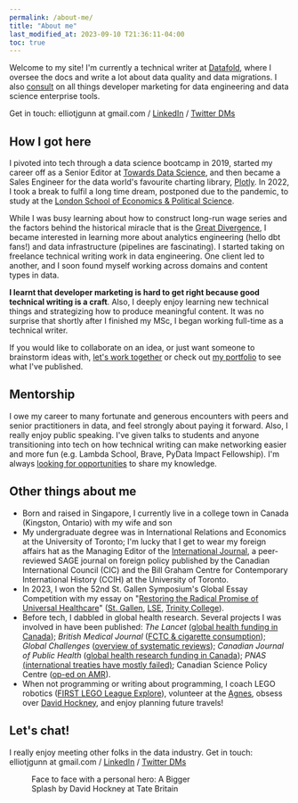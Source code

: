 ```yaml
---
permalink: /about-me/
title: "About me"
last_modified_at: 2023-09-10 T21:36:11-04:00
toc: true
---
```

Welcome to my site! I'm currently a technical writer at [Datafold](https://www.datafold.com/), where I oversee the docs and write a lot about data quality and data migrations. I also [consult](https://elliotgunn.github.io/work-with-me/) on all things developer marketing for data engineering and data science enterprise tools. 

Get in touch: elliotjgunn at gmail.com / [LinkedIn](https://www.linkedin.com/in/elliotgunn) / [Twitter DMs](https://twitter.com/elliot_j_g)

## How I got here
I pivoted into tech through a data science bootcamp in 2019, started my career off as a Senior Editor at [Towards Data Science](https://towardsdatascience.com/), and then became a Sales Engineer for the data world's favourite charting library, [Plotly](https://plotly.com/). In 2022, I took a break to fulfil a long time dream, postponed due to the pandemic, to study at the [London School of Economics & Political Science](https://www.lse.ac.uk/study-at-lse/Graduate/degree-programmes-2023/MSc-Economic-History). 

While I was busy learning about how to construct long-run wage series and the factors behind the historical miracle that is the [Great Divergence](https://en.wikipedia.org/wiki/Great_Divergence#:~:text=The%20Great%20Divergence%20or%20European,most%20powerful%20and%20wealthy%20world), I became interested in learning more about analytics engineering (hello dbt fans!) and data infrastructure (pipelines are fascinating). I started taking on freelance technical writing work in data engineering. One client led to another, and I soon found myself working across domains and content types in data. 

**I learnt that developer marketing is hard to get right because good technical writing is a craft**. Also, I deeply enjoy learning new technical things and strategizing how to produce meaningful content. It was no surprise that shortly after I finished my MSc, I began working full-time as a technical writer. 

If you would like to collaborate on an idea, or just want someone to brainstorm ideas with, [let's work together](https://elliotgunn.github.io/work-with-me/) or check out [my portfolio](https://elliotgunn.github.io/technical-writing/) to see what I've published. 

## Mentorship
I owe my career to many fortunate and generous encounters with peers and senior practitioners in data, and feel strongly about paying it forward. Also, I really enjoy public speaking. I've given talks to students and anyone transitioning into tech on how technical writing can make networking easier and more fun (e.g. Lambda School, Brave, PyData Impact Fellowship). I'm always [looking for opportunities](https://elliotgunn.github.io/work-with-me/) to share my knowledge. 

## Other things about me
* Born and raised in Singapore, I currently live in a college town in Canada (Kingston, Ontario) with my wife and son
* My undergraduate degree was in International Relations and Economics at the University of Toronto; I'm lucky that I get to wear my foreign affairs hat as the Managing Editor of the [International Journal](https://journals.sagepub.com/home/IJX), a peer-reviewed SAGE journal on foreign policy published by the Canadian International Council (CIC) and the Bill Graham Centre for Contemporary International History (CCIH) at the University of Toronto. 
* In 2023, I won the 52nd St. Gallen Symposium's Global Essay Competition with my essay on "[Restoring the Radical Promise of Universal Healthcare](https://symposium.org/wp-content/uploads/2023/04/Gunn_Elliot_Top25.pdf)" ([St. Gallen](https://www.unisg.ch/en/newsroom/52nd-stgallen-symposium-elliot-gunn-wins-this-years-global-essay-competition/), [LSE](https://www.lse.ac.uk/News/Latest-news-from-LSE/2023/e-May-2023/LSE-student-wins-global-essay-competition-to-attend-Symposium-as-a-Leader-of-Tomorrow),
[Trinity College](https://www.trinity.utoronto.ca/discover/news/item/trinity-alumnus-elliot-gunn-winner-of-the-global-essay-competition/)).
* Before tech, I dabbled in global health research. Several projects I was involved in have been published: _The Lancet_ ([global health funding in Canada](https://www.thelancet.com/journals/lancet/article/PIIS0140-6736%2818%2930322-2/fulltext)); _British Medical Journal_ ([FCTC & cigarette consumption](https://www.bmj.com/content/365/bmj.l2231)); _Global Challenges_ ([overview of systematic reviews](https://onlinelibrary.wiley.com/doi/full/10.1002/gch2.201800019)); _Canadian Journal of Public Health_ ([global health research funding in Canada](https://link.springer.com/article/10.17269/s41997-019-00247-8?wt_mc=Internal.Event.1.SEM.ArticleAuthorOnlineFirst&utm_source=ArticleAuthorOnlineFirst&utm_medium=email&utm_content=AA_en_06082018&ArticleAuthorOnlineFirst_20191107)); _PNAS_ [(international treaties have mostly failed)](https://www.pnas.org/doi/10.1073/pnas.2122854119); Canadian Science Policy Centre ([op-ed on AMR](https://sciencepolicy.ca/news/combating-antimicrobial-resistance-role-international-law)).  
* When not programming or writing about programming, I coach LEGO robotics ([FIRST LEGO League Explore](https://firstroboticscanada.org/fll/explore/)), volunteer at the [Agnes](https://agnes.queensu.ca/), obsess over [David Hockney](https://www.google.com/search?q=david+hockney&oq=david+hockney&aqs=chrome.0.35i39j46i131i433i512j46i433i512l2j46i131i433i512j69i65l3.1870j0j1&sourceid=chrome&ie=UTF-8), and enjoy planning future travels!

## Let's chat!
I really enjoy meeting other folks in the data industry. Get in touch: elliotjgunn at gmail.com / [LinkedIn](https://www.linkedin.com/in/elliotgunn) / [Twitter DMs](https://twitter.com/elliot_j_g)

<figure style="width: 300px" class="align-center">
  <img src="{{ site.url }}{{ site.baseurl }}/assets/images/tate_britain_hockney.JPG" alt="">
  <figcaption>Face to face with a personal hero: A Bigger Splash by David Hockney at Tate Britain
</figcaption>
</figure> 
